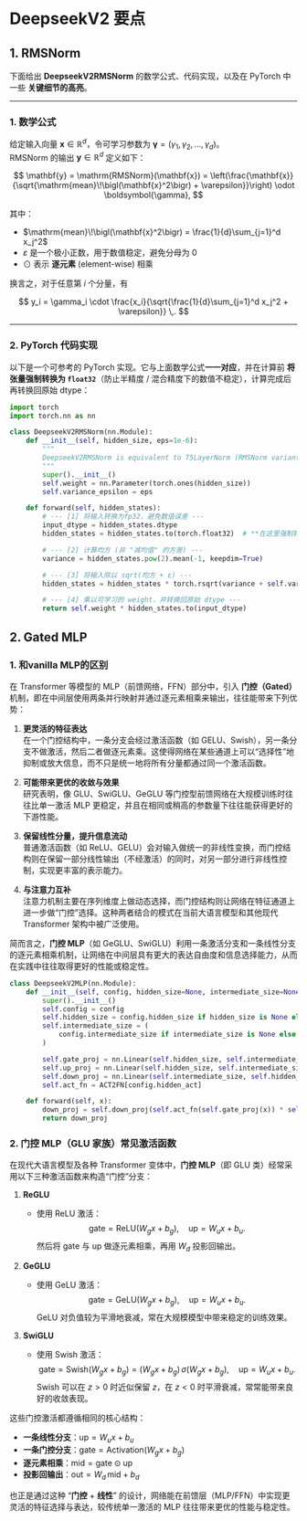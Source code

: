 # DeepseekV2 要点

## 1. RMSNorm

下面给出 **DeepseekV2RMSNorm** 的数学公式、代码实现，以及在 PyTorch 中一些 **关键细节的高亮**。

---

### 1. 数学公式

给定输入向量 $\mathbf{x} \in \mathbb{R}^d$，令可学习参数为 $\boldsymbol{\gamma} = (\gamma_1, \gamma_2, \ldots, \gamma_d)$。  
RMSNorm 的输出 $\mathbf{y} \in \mathbb{R}^d$ 定义如下：

$$
\mathbf{y} 
= \mathrm{RMSNorm}(\mathbf{x}) 
= \left(\frac{\mathbf{x}}{\sqrt{\mathrm{mean}\!\bigl(\mathbf{x}^2\bigr) + \varepsilon}}\right)
\odot \boldsymbol{\gamma},
$$

其中：

- $\mathrm{mean}\!\bigl(\mathbf{x}^2\bigr) = \frac{1}{d}\sum_{j=1}^d x_j^2$
- $\varepsilon$ 是一个极小正数，用于数值稳定，避免分母为 0
- $\odot$ 表示 **逐元素** (element-wise) 相乘

换言之，对于任意第 $i$ 个分量，有

$$
y_i 
= \gamma_i \cdot \frac{x_i}{\sqrt{\frac{1}{d}\sum_{j=1}^d x_j^2 + \varepsilon}}
\,.
$$

---

### 2. PyTorch 代码实现

以下是一个可参考的 PyTorch 实现。它与上面数学公式**一一对应**，并在计算前 **将张量强制转换为 `float32`**（防止半精度 / 混合精度下的数值不稳定），计算完成后再转换回原始 dtype：

```python
import torch
import torch.nn as nn

class DeepseekV2RMSNorm(nn.Module):
    def __init__(self, hidden_size, eps=1e-6):
        """
        DeepseekV2RMSNorm is equivalent to T5LayerNorm (RMSNorm variant).
        """
        super().__init__()
        self.weight = nn.Parameter(torch.ones(hidden_size))
        self.variance_epsilon = eps

    def forward(self, hidden_states):
        # --- [1] 将输入转换为fp32，避免数值误差 ---
        input_dtype = hidden_states.dtype
        hidden_states = hidden_states.to(torch.float32)  # **在这里强制转换为 fp32**

        # --- [2] 计算均方 (非 "减均值" 的方差) ---
        variance = hidden_states.pow(2).mean(-1, keepdim=True)

        # --- [3] 将输入除以 sqrt(均方 + ε) ---
        hidden_states = hidden_states * torch.rsqrt(variance + self.variance_epsilon)

        # --- [4] 乘以可学习的 weight，并转换回原始 dtype ---
        return self.weight * hidden_states.to(input_dtype)
```

## 2. Gated MLP
### 1. 和vanilla MLP的区别

在 Transformer 等模型的 MLP（前馈网络，FFN）部分中，引入 **门控（Gated）** 机制，即在中间层使用两条并行映射并通过逐元素相乘来输出，往往能带来下列优势：

1. **更灵活的特征表达**  
   在一个门控结构中，一条分支会经过激活函数（如 GELU、Swish），另一条分支不做激活，然后二者做逐元素乘。这使得网络在某些通道上可以“选择性”地抑制或放大信息，而不只是统一地将所有分量都通过同一个激活函数。

2. **可能带来更优的收敛与效果**  
   研究表明，像 GLU、SwiGLU、GeGLU 等门控型前馈网络在大规模训练时往往比单一激活 MLP 更稳定，并且在相同或稍高的参数量下往往能获得更好的下游性能。

3. **保留线性分量，提升信息流动**  
   普通激活函数（如 ReLU、GELU）会对输入做统一的非线性变换，而门控结构则在保留一部分线性输出（不经激活）的同时，对另一部分进行非线性控制，实现更丰富的表示能力。

4. **与注意力互补**  
   注意力机制主要在序列维度上做动态选择，而门控结构则让网络在特征通道上进一步做“门控”选择。这种两者结合的模式在当前大语言模型和其他现代 Transformer 架构中被广泛使用。

简而言之，**门控 MLP**（如 GeGLU、SwiGLU）利用一条激活分支和一条线性分支的逐元素相乘机制，让网络在中间层具有更大的表达自由度和信息选择能力，从而在实践中往往取得更好的性能或稳定性。


```python
class DeepseekV2MLP(nn.Module):
    def __init__(self, config, hidden_size=None, intermediate_size=None):
        super().__init__()
        self.config = config
        self.hidden_size = config.hidden_size if hidden_size is None else hidden_size
        self.intermediate_size = (
            config.intermediate_size if intermediate_size is None else intermediate_size
        )

        self.gate_proj = nn.Linear(self.hidden_size, self.intermediate_size, bias=False)
        self.up_proj = nn.Linear(self.hidden_size, self.intermediate_size, bias=False)
        self.down_proj = nn.Linear(self.intermediate_size, self.hidden_size, bias=False)
        self.act_fn = ACT2FN[config.hidden_act]

    def forward(self, x):
        down_proj = self.down_proj(self.act_fn(self.gate_proj(x)) * self.up_proj(x))
        return down_proj
```

### 2. 门控 MLP（GLU 家族）常见激活函数

在现代大语言模型及各种 Transformer 变体中，**门控 MLP**（即 GLU 类）经常采用以下三种激活函数来构造“门控”分支：

1. **ReGLU**  
   - 使用 ReLU 激活：  
     $$
     \text{gate} = \mathrm{ReLU}(W_g x + b_g), 
     \quad
     \text{up} = W_u x + b_u.
     $$
     然后将 gate 与 up 做逐元素相乘，再用 $W_d$ 投影回输出。

2. **GeGLU**  
   - 使用 GeLU 激活：  
     $$
     \text{gate} = \mathrm{GeLU}(W_g x + b_g), 
     \quad
     \text{up} = W_u x + b_u.
     $$
     GeLU 对负值较为平滑地衰减，常在大规模模型中带来稳定的训练效果。

3. **SwiGLU**  
   - 使用 Swish 激活：  
     $$
     \text{gate} = \mathrm{Swish}(W_g x + b_g) 
     = (W_g x + b_g)\,\sigma(W_g x + b_g), 
     \quad
     \text{up} = W_u x + b_u.
     $$
     Swish 可以在 $z>0$ 时近似保留 $z$，在 $z<0$ 时平滑衰减，常常能带来良好的收敛表现。

这些门控激活都遵循相同的核心结构：
- **一条线性分支**：$\text{up} = W_u x + b_u$  
- **一条门控分支**：$\text{gate} = \text{Activation}(W_g x + b_g)$  
- **逐元素相乘**：$\text{mid} = \text{gate} \odot \text{up}$  
- **投影回输出**：$\text{out} = W_d \,\text{mid} + b_d$

也正是通过这种 “**门控** + **线性**” 的设计，网络能在前馈层（MLP/FFN）中实现更灵活的特征选择与表达，较传统单一激活的 MLP 往往带来更优的性能与稳定性。
